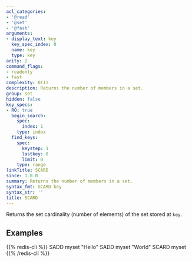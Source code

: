 ```yaml
---
acl_categories:
- '@read'
- '@set'
- '@fast'
arguments:
- display_text: key
  key_spec_index: 0
  name: key
  type: key
arity: 2
command_flags:
- readonly
- fast
complexity: O(1)
description: Returns the number of members in a set.
group: set
hidden: false
key_specs:
- RO: true
  begin_search:
    spec:
      index: 1
    type: index
  find_keys:
    spec:
      keystep: 1
      lastkey: 0
      limit: 0
    type: range
linkTitle: SCARD
since: 1.0.0
summary: Returns the number of members in a set.
syntax_fmt: SCARD key
syntax_str: ''
title: SCARD
---
```

Returns the set cardinality (number of elements) of the set stored at `key`.

## Examples

{{% redis-cli %}}
SADD myset "Hello"
SADD myset "World"
SCARD myset
{{% /redis-cli %}}

